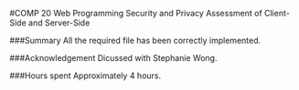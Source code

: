 #COMP 20 Web Programming 
Security and Privacy Assessment of Client-Side and Server-Side 

###Summary
All the required file has been correctly implemented.

###Acknowledgement
Dicussed with Stephanie Wong.

###Hours spent
Approximately 4 hours.

